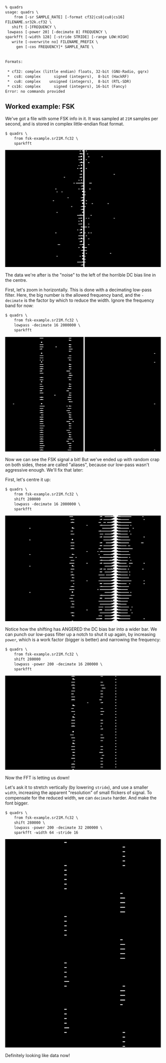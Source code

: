 ```
% quadrs
usage: quadrs \
    from [-sr SAMPLE_RATE] [-format cf32|cs8|cu8|cs16] FILENAME.sr32k.cf32 \
   shift [-]FREQUENCY \
 lowpass [-power 20] [-decimate 8] FREQUENCY \
sparkfft [-width 128] [-stride STRIDE] [-range LOW:HIGH]
   write [-overwrite no] FILENAME_PREFIX \
     gen [-cos FREQUENCY]* SAMPLE_RATE \


Formats:

 * cf32: complex (little endian) floats, 32-bit (GNU-Radio, gqrx)
 *  cs8: complex      signed (integers),  8-bit (HackRF)
 *  cu8: complex    unsigned (integers),  8-bit (RTL-SDR)
 * cs16: complex      signed (integers), 16-bit (Fancy)
Error: no commands provided
```

## Worked example: FSK

We've got a file with some FSK info in it. It was sampled at
`21M` samples per second, and is stored in complex little-endian
float format.

```
$ quadrs \
    from fsk-example.sr21M.fc32 \
    sparkfft
```

![wide, usesless fft](screenshots/fsk-1.png)

The data we're after is the "noise" to the left of the horrible DC bias
line in the centre.

First, let's zoom in horizontally. This is done with a decimating low-pass
filter. Here, the big number is the allowed frequency band, and the `-decimate`
is the factor by which to reduce the width. Ignore the frequency band for now:

```
$ quadrs \
    from fsk-example.sr21M.fc32 \
    lowpass -decimate 16 2000000 \
    sparkfft
```

![narrow, wrong fft](screenshots/fsk-2.png)

Now we can see the FSK signal a bit! But we've ended up with random crap
on both sides, these are called "aliases", because our low-pass wasn't
aggressive enough. We'll fix that later:

First, let's centre it up:

```
$ quadrs \
    from fsk-example.sr21M.fc32 \
    shift 280000
    lowpass -decimate 16 2000000 \
    sparkfft
```

![centred, narrow](screenshots/fsk-3.png)

Notice how the shifting has ANGERED the DC bias bar into a wider bar.
We can punch our low-pass filter up a notch to shut it up again, by
increasing `power`, which is a work factor (bigger is better) and
narrowing the frequency:

```
$ quadrs \
    from fsk-example.sr21M.fc32 \
    shift 280000
    lowpass -power 200 -decimate 16 200000 \
    sparkfft
```

![centred, low-passed](screenshots/fsk-4.png)

Now the FFT is letting us down!

Let's ask it to stretch vertically (by lowering `stride`),
and use a smaller `width`, increasing the apparent "resolution" of
small flickers of signal. To compensate for the reduced width, we can
`decimate` harder. And make the font bigger.

```
$ quadrs \
    from fsk-example.sr21M.fc32 \
    shift 280000 \
    lowpass -power 200 -decimate 32 200000 \
    sparkfft -width 64 -stride 16
```

![smaller fft](screenshots/fsk-5.png)

Definitely looking like data now!